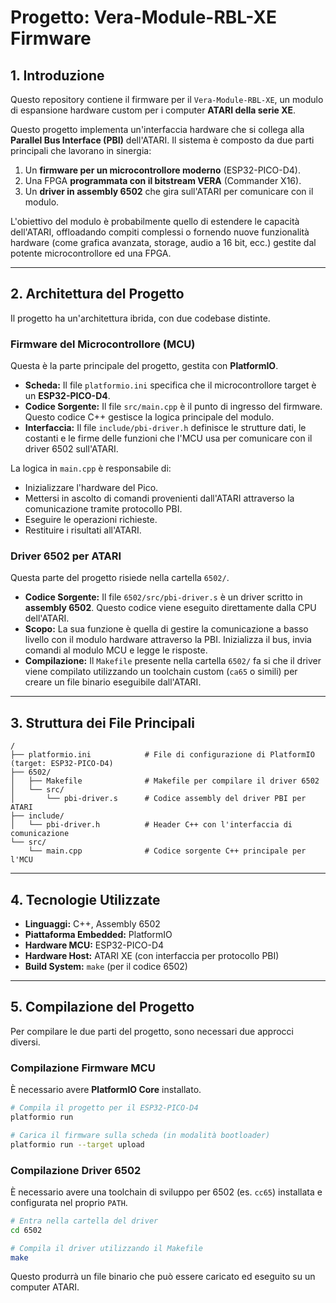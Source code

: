 # Progetto: Vera-Module-RBL-XE Firmware

## 1. Introduzione

Questo repository contiene il firmware per il `Vera-Module-RBL-XE`, un 
modulo di espansione hardware custom per i computer **ATARI della serie XE**.

Questo progetto implementa un'interfaccia hardware che si collega 
alla **Parallel Bus Interface (PBI)** dell'ATARI. 
Il sistema è composto da due parti principali che lavorano in sinergia:

1.  Un **firmware per un microcontrollore moderno** (ESP32-PICO-D4).
2.  Una FPGA **programmata con il bitstream VERA** (Commander X16).
3.  Un **driver in assembly 6502** che gira sull'ATARI per comunicare con il modulo.

L'obiettivo del modulo è probabilmente quello di estendere le capacità 
dell'ATARI, offloadando compiti complessi o fornendo nuove funzionalità 
hardware (come grafica avanzata, storage, audio a 16 bit, ecc.) 
gestite dal potente microcontrollore ed una FPGA.

---

## 2. Architettura del Progetto

Il progetto ha un'architettura ibrida, con due codebase distinte.

### Firmware del Microcontrollore (MCU)

Questa è la parte principale del progetto, gestita con **PlatformIO**.

-   **Scheda:** Il file `platformio.ini` specifica che il microcontrollore 
    target è un **ESP32-PICO-D4**.
-   **Codice Sorgente:** Il file `src/main.cpp` è il punto di ingresso del 
    firmware. Questo codice C++ gestisce la logica principale del modulo.
-   **Interfaccia:** Il file `include/pbi-driver.h` definisce le strutture 
    dati, le costanti e le firme delle funzioni che l'MCU usa per comunicare 
    con il driver 6502 sull'ATARI.

La logica in `main.cpp` è responsabile di:
-   Inizializzare l'hardware del Pico.
-   Mettersi in ascolto di comandi provenienti dall'ATARI attraverso la 
    comunicazione tramite protocollo PBI.
-   Eseguire le operazioni richieste.
-   Restituire i risultati all'ATARI.

### Driver 6502 per ATARI

Questa parte del progetto risiede nella cartella `6502/`.

-   **Codice Sorgente:** Il file `6502/src/pbi-driver.s` è un driver scritto 
    in **assembly 6502**. Questo codice viene eseguito direttamente 
    dalla CPU dell'ATARI.
-   **Scopo:** La sua funzione è quella di gestire la comunicazione a basso 
    livello con il modulo hardware attraverso la PBI. Inizializza il bus, 
    invia comandi al modulo MCU e legge le risposte.
-   **Compilazione:** Il `Makefile` presente nella cartella `6502/` fa si 
    che il driver viene compilato utilizzando un toolchain custom (`ca65` o simili) 
    per creare un file binario eseguibile dall'ATARI.

---

## 3. Struttura dei File Principali

```
/
├── platformio.ini            # File di configurazione di PlatformIO (target: ESP32-PICO-D4)
├── 6502/
│   ├── Makefile              # Makefile per compilare il driver 6502
│   └── src/
│       └── pbi-driver.s      # Codice assembly del driver PBI per ATARI
├── include/
│   └── pbi-driver.h          # Header C++ con l'interfaccia di comunicazione
└── src/
    └── main.cpp              # Codice sorgente C++ principale per l'MCU
```

---

## 4. Tecnologie Utilizzate

-   **Linguaggi:** C++, Assembly 6502
-   **Piattaforma Embedded:** PlatformIO
-   **Hardware MCU:** ESP32-PICO-D4
-   **Hardware Host:** ATARI XE (con interfaccia per protocollo PBI)
-   **Build System:** `make` (per il codice 6502)

---

## 5. Compilazione del Progetto

Per compilare le due parti del progetto, sono necessari due approcci diversi.

### Compilazione Firmware MCU

È necessario avere **PlatformIO Core** installato.

```bash
# Compila il progetto per il ESP32-PICO-D4
platformio run

# Carica il firmware sulla scheda (in modalità bootloader)
platformio run --target upload
```

### Compilazione Driver 6502

È necessario avere una toolchain di sviluppo per 6502 (es. `cc65`) installata
e configurata nel proprio `PATH`.

```bash
# Entra nella cartella del driver
cd 6502

# Compila il driver utilizzando il Makefile
make
```
Questo produrrà un file binario che può essere caricato ed eseguito su un computer ATARI.
